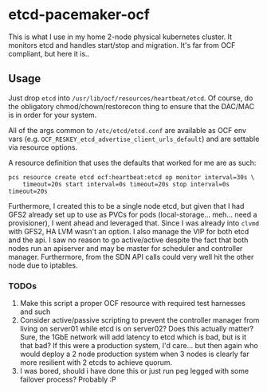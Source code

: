 # etcd-pacemaker-ocf
This is what I use in my home 2-node physical kubernetes cluster.  It monitors etcd and handles start/stop and migration.  It's far from OCF compliant, but here it is..

## Usage

Just drop `etcd` into `/usr/lib/ocf/resources/heartbeat/etcd`.  Of course, do the obligatory chmod/chown/restorecon thing to ensure that the DAC/MAC is in order for your system.

All of the args common to `/etc/etcd/etcd.conf` are available as OCF env vars (e.g. `OCF_RESKEY_etcd_advertise_client_urls_default`) and are settable via resource options.

A resource definition that uses the defaults that worked for me are as such:

```
pcs resource create etcd ocf:heartbeat:etcd op monitor interval=30s \
    timeout=20s start interval=0s timeout=20s stop interval=0s timeout=20s
```

Furthermore, I created this to be a single node etcd, but given that I had GFS2 already set up to use as PVCs for pods (local-storage... meh... need a provisioner), I went ahead and leveraged that.  Since I was already into `clvmd` with GFS2, HA LVM wasn't an option.  I also manage the VIP for both etcd and the api.  I saw no reason to go active/active despite the fact that both nodes run an apiserver and may be master for scheduler and controller manager.  Furthermore, from the SDN API calls could very well hit the other node due to iptables.

### TODOs

1. Make this script a proper OCF resource with required test harnesses and such
1. Consider active/passive scripting to prevent the controller manager from living on server01 while etcd is on server02?  Does this actually matter?  Sure, the 1GbE network will add latency to etcd which is bad, but is it that bad?  If this were a production system, I'd care... but then again who would deploy a 2 node production system when 3 nodes is clearly far more resilient with 2 etcds to achieve quorum.
1. I was bored, should i have done this or just run peg legged with some failover process?  Probably :P





